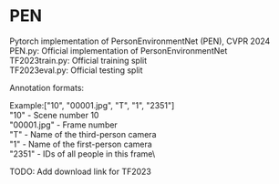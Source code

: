 # PEN
Pytorch implementation of PersonEnvironmentNet (PEN), CVPR 2024
PEN.py: Official implementation of PersonEnvironmentNet\
TF2023train.py: Official training split\
TF2023eval.py: Official testing split

Annotation formats:

Example:["10", "00001.jpg", "T", "1", "2351"]\
"10" - Scene number 10\
"00001.jpg" - Frame number\
"T" - Name of the third-person camera\
"1" - Name of the first-person camera\
"2351" - IDs of all people in this frame\

TODO: Add download link for TF2023
